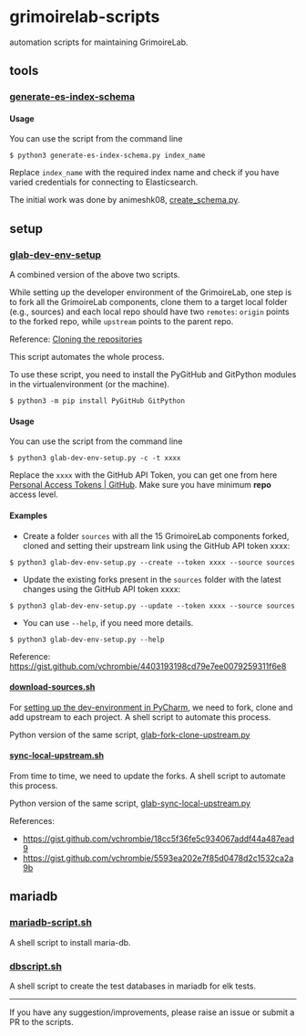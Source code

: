# grimoirelab-scripts

automation scripts for maintaining GrimoireLab.

## tools

### [generate-es-index-schema](generate-es-index-schema.py)

#### Usage

You can use the script from the command line
```
$ python3 generate-es-index-schema.py index_name
```

Replace `index_name` with the required index name and check if you have varied credentials for connecting to Elasticsearch.

The initial work was done by animeshk08, [create_schema.py](https://gist.github.com/animeshk08/0a8dafa66826137032efb6c771074d1d).

## setup

### [glab-dev-env-setup](glab-dev-env-setup.py)

A combined version of the above two scripts.

While setting up the developer environment of the GrimoireLab, one step is to fork all the GrimoireLab components, clone them to a target local folder (e.g., sources) and each local repo should have two `remotes`: `origin` points to the forked repo, while `upstream` points to the parent repo.

Reference: [Cloning the repositories](https://github.com/chaoss/grimoirelab-sirmordred/blob/master/Getting-Started.md#cloning-the-repositories-)

This script automates the whole process.

To use these script, you need to install the PyGitHub and GitPython modules in the virtualenvironment (or the machine).
```
$ python3 -m pip install PyGitHub GitPython
```

#### Usage

You can use the script from the command line
```
$ python3 glab-dev-env-setup.py -c -t xxxx
```

Replace the `xxxx` with the GitHub API Token, you can get one from here [Personal Access Tokens | GitHub](https://github.com/settings/tokens/new). Make sure you have minimum **repo** access level.

#### Examples

* Create a folder `sources` with all the 15 GrimoireLab components forked, cloned and setting their upstream link using the GitHub API token xxxx: 
```
$ python3 glab-dev-env-setup.py --create --token xxxx --source sources
```
 
* Update the existing forks present in the `sources` folder with the latest changes using the GitHub API token xxxx: 
```
$ python3 glab-dev-env-setup.py --update --token xxxx --source sources
```

* You can use `--help`, if you need more details.
```
$ python3 glab-dev-env-setup.py --help
```

Reference: https://gist.github.com/vchrombie/4403193198cd79e7ee0079259311f6e8

#### [download-sources.sh](download-sources.sh)

For [setting up the dev-environment in PyCharm](https://github.com/chaoss/grimoirelab-sirmordred#setting-up-a-pycharm-dev-environment), we need to fork, clone and add upstream to each project. A shell script to automate this process.

Python version of the same script, [glab-fork-clone-upstream.py](glab-fork-clone-upstream.py)

#### [sync-local-upstream.sh](sync-local-upstream.sh)

From time to time, we need to update the forks. A shell script to automate this process.

Python version of the same script, [glab-sync-local-upstream.py](glab-sync-local-upstream.py)

References:
- https://gist.github.com/vchrombie/18cc5f36fe5c934067addf44a487ead9
- https://gist.github.com/vchrombie/5593ea202e7f85d0478d2c1532ca2a9b

## mariadb

### [mariadb-script.sh](mariadb-script.sh)

A shell script to install maria-db.

### [dbscript.sh](dbscript.sh)

A shell script to create the test databases in mariadb for elk tests.

---

If you have any suggestion/improvements, please raise an issue or submit a PR to the scripts.
